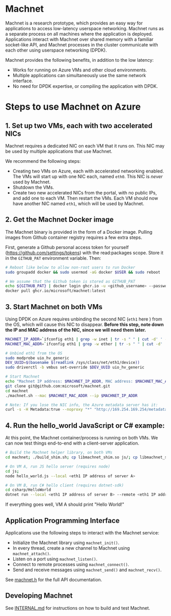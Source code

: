 # Machnet

Machnet is a research prototype, which provides an easy way for applications to
access low-latency userspace networking. Machnet runs as a separate process on
all machines where the application is deployed. Applications interact with
Machnet over shared memory with a familiar socket-like API, and Machnet
processes in the cluster communicate with each other using userspace networking
(DPDK).

Machnet provides the following benefits, in addition to the low latency:

- Works for running on Azure VMs and other cloud environments.
- Multiple applications can simultaneously use the same network interface.
- No need for DPDK expertise, or compiling the application with DPDK.

# Steps to use Machnet on Azure

## 1. Set up two VMs, each with two accelerated NICs

Machnet requires a dedicated NIC on each VM that it runs on. This NIC may be
used by multiple applications that use Machnet.

We recommend the following steps:

  * Creating two VMs on Azure, each with accelerated networking enabled. The VMs will start up with one NIC each, named `eth0`. This NIC is *never* used by Machnet.
  * Shutdown the VMs.
  * Create two new accelerated NICs from the portal, with no public IPs, and add one to each VM. Then restart the VMs. Each VM should now have another NIC named `eth1`, which will be used by Machnet.


## 2. Get the Machnet Docker image

The Machnet binary is provided in the form of a Docker image. Pulling images
from Github container registry requires a few extra steps.

First, generate a Github personal access token for yourself
(https://github.com/settings/tokens) with the read:packages scope. Store it in
the `GITHUB_PAT` environment variable. Then:

```bash
# Reboot like below to allow non-root users to run Docker
sudo groupadd docker && sudo usermod -aG docker $USER && sudo reboot

# We assume that the Github token is stored as GITHUB_PAT
echo ${GITHUB_PAT} | docker login ghcr.io -u <github_username> --password-stdin
docker pull ghcr.io/microsoft/machnet:latest
```

## 3. Start Machnet on both VMs

Using DPDK on Azure requires unbinding the second NIC (`eth1` here ) from the
OS, which will cause this NIC to disappear. **Before this step, note down the IP
and MAC address of the NIC, since we will need them later.** 

```bash
MACHNET_IP_ADDR=`ifconfig eth1 | grep -w inet | tr -s " " | cut -d' ' -f 3`
MACHNET_MAC_ADDR=`ifconfig eth1 | grep -w ether | tr -s " " | cut -d' ' -f 3`

# Unbind eth1 from the OS
sudo modprobe uio_hv_generic
DEV_UUID=$(basename $(readlink /sys/class/net/eth1/device))
sudo driverctl -b vmbus set-override $DEV_UUID uio_hv_generic

# Start Machnet
echo "Machnet IP address: $MACHNET_IP_ADDR, MAC address: $MACHNET_MAC_ADDR"
git clone git@github.com:microsoft/machnet.git
cd machnet
./machnet.sh --mac $MACHNET_MAC_ADDR --ip $MACHNET_IP_ADDR

# Note: If you lose the NIC info, the Azure metadata server has it:
curl -s -H Metadata:true --noproxy "*" "http://169.254.169.254/metadata/instance?api-version=2021-02-01" | jq '.network.interface[1]'
```

## 4. Run the hello_world JavaScript or C# example:

At this point, the Machnet container/process is running on both VMs. We can now
test things end-to-end with a client-server application.

```bash
# Build the Machnet helper library, on both VMs
cd machnet; ./build_shim.sh; cp libmachnet_shim.so js/; cp libmachnet_shim.so csharp/HelloWorld

# On VM A, run JS hello server (requires node)
cd js;
node hello_world.js --local <eth1 IP address of server A>

# On VM B, run C# hello client (requires dotnet-sdk)
cd csharp/HelloWorld
dotnet run --local <eth1 IP address of server B> --remote <eth1 IP address of server A>
```

If everything goes well, VM A should print "Hello World!"

## Application Programming Interface
Applications use the following steps to interact with the Machnet service:

- Initialize the Machnet library using `machnet_init()`.
- In every thread, create a new channel to Machnet using `machnet_attach()`.
- Listen on a port using `machnet_listen()`.
- Connect to remote processes using `machnet_connect()`.
- Send and receive messages using `machnet_send()` and `machnet_recv()`.

See [machnet.h](src/ext/machnet.h) for the full API documentation.

## Developing Machnet

See [INTERNAL.md](INTERNAL.md) for instructions on how to build and test Machnet.
